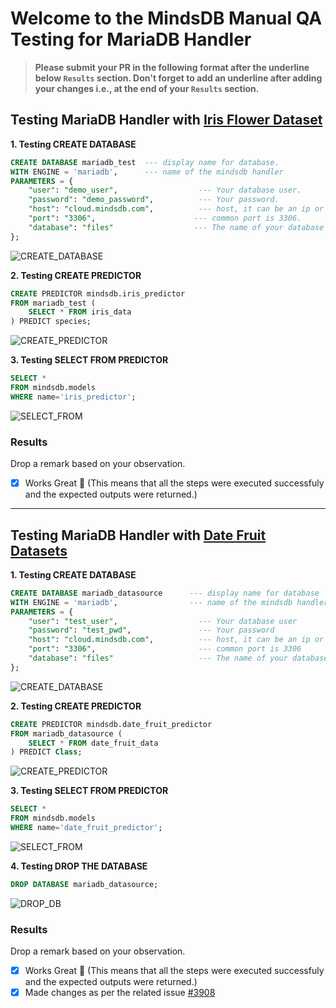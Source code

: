 # Welcome to the MindsDB Manual QA Testing for MariaDB Handler

> **Please submit your PR in the following format after the underline below `Results` section. Don't forget to add an underline after adding your changes i.e., at the end of your `Results` section.**

## Testing MariaDB Handler with [Iris Flower Dataset](https://www.kaggle.com/datasets/arshid/iris-flower-dataset)

**1. Testing CREATE DATABASE**

```sql
CREATE DATABASE mariadb_test  --- display name for database. 
WITH ENGINE = 'mariadb',      --- name of the mindsdb handler 
PARAMETERS = {
    "user": "demo_user",                  --- Your database user.
    "password": "demo_password",          --- Your password.
    "host": "cloud.mindsdb.com",          --- host, it can be an ip or an url. 
    "port": "3306",                      --- common port is 3306.
    "database": "files"                  --- The name of your database *optional.
};
```

![CREATE_DATABASE](create-db.png)

**2. Testing CREATE PREDICTOR**

```sql
CREATE PREDICTOR mindsdb.iris_predictor
FROM mariadb_test (
    SELECT * FROM iris_data
) PREDICT species;
```

![CREATE_PREDICTOR](predictor.png)

**3. Testing SELECT FROM PREDICTOR**

```sql
SELECT * 
FROM mindsdb.models
WHERE name='iris_predictor';
```

![SELECT_FROM](predict-db.png)

### Results

Drop a remark based on your observation.
- [X] Works Great 💚 (This means that all the steps were executed successfuly and the expected outputs were returned.)

---

## Testing MariaDB Handler with [Date Fruit Datasets](https://www.kaggle.com/datasets/muratkokludataset/date-fruit-datasets)

**1. Testing CREATE DATABASE**

```sql
CREATE DATABASE mariadb_datasource      --- display name for database 
WITH ENGINE = 'mariadb',                --- name of the mindsdb handler 
PARAMETERS = {
    "user": "test_user",                  --- Your database user
    "password": "test_pwd",               --- Your password
    "host": "cloud.mindsdb.com",          --- host, it can be an ip or an url 
    "port": "3306",                       --- common port is 3306
    "database": "files"                   --- The name of your database
};
```

![CREATE_DATABASE](1-create_db.png)

**2. Testing CREATE PREDICTOR**

```sql
CREATE PREDICTOR mindsdb.date_fruit_predictor
FROM mariadb_datasource (
    SELECT * FROM date_fruit_data
) PREDICT Class;
```

![CREATE_PREDICTOR](2-create_predictor.png)

**3. Testing SELECT FROM PREDICTOR**

```sql
SELECT * 
FROM mindsdb.models
WHERE name='date_fruit_predictor';
```

![SELECT_FROM](3-predict_target.png)

**4. Testing DROP THE DATABASE**

```sql
DROP DATABASE mariadb_datasource;
```

![DROP_DB](4-drop_db.png)


### Results

Drop a remark based on your observation.
- [X] Works Great 💚 (This means that all the steps were executed successfuly and the expected outputs were returned.)
- [x] Made changes as per the related issue [#3908](https://github.com/mindsdb/mindsdb/issues/3908)

